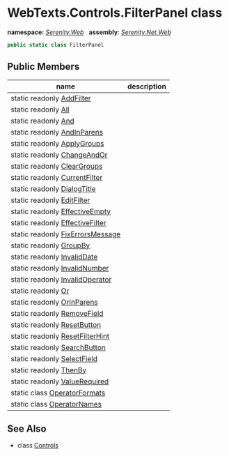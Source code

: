 # WebTexts.Controls.FilterPanel class
**namespace:** *[Serenity.Web](../README.md#serenity.web-namespace)*   **assembly**: *[Serenity.Net.Web](../README.md)*

```csharp
public static class FilterPanel
```

## Public Members

| name | description |
| --- | --- |
| static readonly [AddFilter](WebTexts.Controls.FilterPanel/AddFilter.md) |  |
| static readonly [All](WebTexts.Controls.FilterPanel/All.md) |  |
| static readonly [And](WebTexts.Controls.FilterPanel/And.md) |  |
| static readonly [AndInParens](WebTexts.Controls.FilterPanel/AndInParens.md) |  |
| static readonly [ApplyGroups](WebTexts.Controls.FilterPanel/ApplyGroups.md) |  |
| static readonly [ChangeAndOr](WebTexts.Controls.FilterPanel/ChangeAndOr.md) |  |
| static readonly [ClearGroups](WebTexts.Controls.FilterPanel/ClearGroups.md) |  |
| static readonly [CurrentFilter](WebTexts.Controls.FilterPanel/CurrentFilter.md) |  |
| static readonly [DialogTitle](WebTexts.Controls.FilterPanel/DialogTitle.md) |  |
| static readonly [EditFilter](WebTexts.Controls.FilterPanel/EditFilter.md) |  |
| static readonly [EffectiveEmpty](WebTexts.Controls.FilterPanel/EffectiveEmpty.md) |  |
| static readonly [EffectiveFilter](WebTexts.Controls.FilterPanel/EffectiveFilter.md) |  |
| static readonly [FixErrorsMessage](WebTexts.Controls.FilterPanel/FixErrorsMessage.md) |  |
| static readonly [GroupBy](WebTexts.Controls.FilterPanel/GroupBy.md) |  |
| static readonly [InvalidDate](WebTexts.Controls.FilterPanel/InvalidDate.md) |  |
| static readonly [InvalidNumber](WebTexts.Controls.FilterPanel/InvalidNumber.md) |  |
| static readonly [InvalidOperator](WebTexts.Controls.FilterPanel/InvalidOperator.md) |  |
| static readonly [Or](WebTexts.Controls.FilterPanel/Or.md) |  |
| static readonly [OrInParens](WebTexts.Controls.FilterPanel/OrInParens.md) |  |
| static readonly [RemoveField](WebTexts.Controls.FilterPanel/RemoveField.md) |  |
| static readonly [ResetButton](WebTexts.Controls.FilterPanel/ResetButton.md) |  |
| static readonly [ResetFilterHint](WebTexts.Controls.FilterPanel/ResetFilterHint.md) |  |
| static readonly [SearchButton](WebTexts.Controls.FilterPanel/SearchButton.md) |  |
| static readonly [SelectField](WebTexts.Controls.FilterPanel/SelectField.md) |  |
| static readonly [ThenBy](WebTexts.Controls.FilterPanel/ThenBy.md) |  |
| static readonly [ValueRequired](WebTexts.Controls.FilterPanel/ValueRequired.md) |  |
| static class [OperatorFormats](WebTexts.Controls.FilterPanel.OperatorFormats.md) |  |
| static class [OperatorNames](WebTexts.Controls.FilterPanel.OperatorNames.md) |  |

## See Also

* class [Controls](WebTexts.Controls.md)